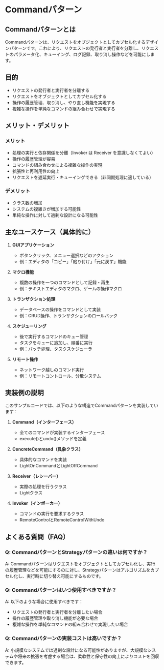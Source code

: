 # Commandパターン

## Commandパターンとは
Commandパターンは、リクエストをオブジェクトとしてカプセル化するデザインパターンです。これにより、リクエストの発行者と実行者を分離し、リクエストのパラメータ化、キューイング、ログ記録、取り消し操作などを可能にします。

## 目的
- リクエストの発行者と実行者を分離する
- リクエストをオブジェクトとしてカプセル化する
- 操作の履歴管理、取り消し、やり直し機能を実現する
- 複雑な操作を単純なコマンドの組み合わせで実現する

## メリット・デメリット

### メリット
- 処理の実行と依存関係を分離（Invoker は Receiver を意識しなくてよい）
- 操作の履歴管理が容易
- コマンドの組み合わせによる複雑な操作の実現
- 拡張性と再利用性の向上
- リクエストを遅延実行・キューイングできる（非同期処理に適している）

### デメリット
- クラス数の増加
- システムの複雑さが増加する可能性
- 単純な操作に対して過剰な設計になる可能性

## 主なユースケース（具体的に）

1. **GUIアプリケーション**
   - ボタンクリック、メニュー選択などのアクション
   - 例：エディタの「コピー」「貼り付け」「元に戻す」機能

2. **マクロ機能**
   - 複数の操作を一つのコマンドとして記録・再生
   - 例：テキストエディタのマクロ、ゲームの操作マクロ

3. **トランザクション処理**
   - データベースの操作をコマンドとして実装
   - 例：CRUD操作、トランザクションのロールバック

4. **スケジューリング**
   - 後で実行するコマンドのキュー管理
   - タスクをキューに追加し、順番に実行
   - 例：バッチ処理、タスクスケジューラ

5. **リモート操作**
   - ネットワーク越しのコマンド実行
   - 例：リモートコントロール、分散システム

## 実装例の説明
このサンプルコードでは、以下のような構造でCommandパターンを実装しています：

1. **Command（インターフェース）**
   - 全てのコマンドが実装するインターフェース
   - execute()とundo()メソッドを定義

2. **ConcreteCommand（具象クラス）**
   - 具体的なコマンドを実装
   - LightOnCommandとLightOffCommand

3. **Receiver（レシーバー）**
   - 実際の処理を行うクラス
   - Lightクラス

4. **Invoker（インボーカー）**
   - コマンドの実行を要求するクラス
   - RemoteControlとRemoteControlWithUndo

## よくある質問（FAQ）

### Q: CommandパターンとStrategyパターンの違いは何ですか？
A: Commandパターンはリクエストをオブジェクトとしてカプセル化し、実行の履歴管理などを可能にするのに対し、Strategyパターンはアルゴリズムをカプセル化し、実行時に切り替え可能にするものです。

### Q: Commandパターンはいつ使用すべきですか？
A: 以下のような場合に使用すべきです：
- リクエストの発行者と実行者を分離したい場合
- 操作の履歴管理や取り消し機能が必要な場合
- 複雑な操作を単純なコマンドの組み合わせで実現したい場合

### Q: Commandパターンの実装コストは高いですか？
A: 小規模なシステムでは過剰な設計になる可能性がありますが、大規模なシステムや将来の拡張を考慮する場合は、柔軟性と保守性の向上によりコストを回収できます。 
